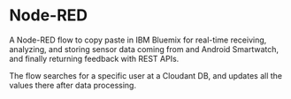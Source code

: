 # Node-RED

A Node-RED flow to copy paste in IBM Bluemix for real-time receiving, analyzing, and storing sensor data coming from and Android Smartwatch, and finally returning feedback with REST APIs.

The flow searches for a specific user at a Cloudant DB, and updates all the values there after data processing.
